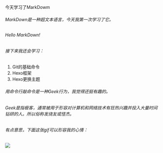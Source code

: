 今天学习了MarkDowm
###### MarkDown是一种超文本语言，今天我第一次学习了它。

###### Hello MarkDown!

###### 接下来我还会学习：

1. Git的基础命令
1. Hexo框架
1. Hexo更换主题

###### 用命令行敲命令是一种Geek行为，我觉得还挺有趣的。

###### Geek是指极客，通常被用于形容对计算机和网络技术有狂热兴趣并投入大量时间钻研的人。所以俗称发烧友或怪杰。

###### 有点意思，下面这张gif可以形容我的心情：

###### ![](https://qgt-style.oss-cn-hangzhou.aliyuncs.com/newcoursep4/g1/g1-2-2/tenor.gif)
